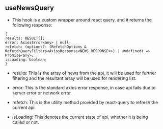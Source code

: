 ## useNewsQuery

- This hook is a custom wrapper around react query, and it returns the following response:

```
{
results: RESULT[];
error: AxiosError<any> | null;
refetch: (options?: (RefetchOptions & RefetchQueryFilters<AxiosResponse<NEWS_RESPONSE>>) | undefined) => Promise<any>;
isLoading: boolean;
}
```

- results:
  This is the array of news from the api, it will be used for further filtering and the resultant array will be used for rendering list.
- error:
  This is the standard axios error response, in case api fails due to server error or network error.

- refetch:
  This is the utility method provided by react-query to refresh the current api.

- isLoading:
  This denotes the current state of api, whether it is being called or not.
